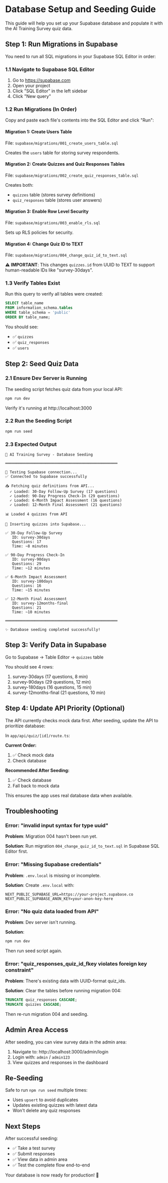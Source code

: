 # Database Setup and Seeding Guide

This guide will help you set up your Supabase database and populate it with the AI Training Survey quiz data.

## Step 1: Run Migrations in Supabase

You need to run all SQL migrations in your Supabase SQL Editor in order:

### 1.1 Navigate to Supabase SQL Editor

1. Go to https://supabase.com
2. Open your project
3. Click "SQL Editor" in the left sidebar
4. Click "New query"

### 1.2 Run Migrations (In Order)

Copy and paste each file's contents into the SQL Editor and click "Run":

#### Migration 1: Create Users Table
File: `supabase/migrations/001_create_users_table.sql`

Creates the `users` table for storing survey respondents.

#### Migration 2: Create Quizzes and Quiz Responses Tables
File: `supabase/migrations/002_create_quiz_responses_table.sql`

Creates both:
- `quizzes` table (stores survey definitions)
- `quiz_responses` table (stores user answers)

#### Migration 3: Enable Row Level Security
File: `supabase/migrations/003_enable_rls.sql`

Sets up RLS policies for security.

#### Migration 4: Change Quiz ID to TEXT
File: `supabase/migrations/004_change_quiz_id_to_text.sql`

⚠️ **IMPORTANT**: This changes `quizzes.id` from UUID to TEXT to support human-readable IDs like "survey-30days".

### 1.3 Verify Tables Exist

Run this query to verify all tables were created:

```sql
SELECT table_name
FROM information_schema.tables
WHERE table_schema = 'public'
ORDER BY table_name;
```

You should see:
- ✅ `quizzes`
- ✅ `quiz_responses`
- ✅ `users`

## Step 2: Seed Quiz Data

### 2.1 Ensure Dev Server is Running

The seeding script fetches quiz data from your local API:

```bash
npm run dev
```

Verify it's running at http://localhost:3000

### 2.2 Run the Seeding Script

```bash
npm run seed
```

### 2.3 Expected Output

```
🌱 AI Training Survey - Database Seeding

══════════════════════════════════════════════════

📡 Testing Supabase connection...
✅ Connected to Supabase successfully

📥 Fetching quiz definitions from API...
  ✓ Loaded: 30-Day Follow-Up Survey (17 questions)
  ✓ Loaded: 90-Day Progress Check-In (29 questions)
  ✓ Loaded: 6-Month Impact Assessment (16 questions)
  ✓ Loaded: 12-Month Final Assessment (21 questions)

📊 Loaded 4 quizzes from API

💾 Inserting quizzes into Supabase...

✅ 30-Day Follow-Up Survey
   ID: survey-30days
   Questions: 17
   Time: ~8 minutes

✅ 90-Day Progress Check-In
   ID: survey-90days
   Questions: 29
   Time: ~12 minutes

✅ 6-Month Impact Assessment
   ID: survey-180days
   Questions: 16
   Time: ~15 minutes

✅ 12-Month Final Assessment
   ID: survey-12months-final
   Questions: 21
   Time: ~10 minutes

══════════════════════════════════════════════════

✨ Database seeding completed successfully!
```

## Step 3: Verify Data in Supabase

Go to Supabase → Table Editor → `quizzes` table

You should see 4 rows:
1. survey-30days (17 questions, 8 min)
2. survey-90days (29 questions, 12 min)
3. survey-180days (16 questions, 15 min)
4. survey-12months-final (21 questions, 10 min)

## Step 4: Update API Priority (Optional)

The API currently checks mock data first. After seeding, update the API to prioritize database:

In `app/api/quiz/[id]/route.ts`:

**Current Order:**
1. ✅ Check mock data
2. Check database

**Recommended After Seeding:**
1. ✅ Check database
2. Fall back to mock data

This ensures the app uses real database data when available.

## Troubleshooting

### Error: "invalid input syntax for type uuid"

**Problem**: Migration 004 hasn't been run yet.

**Solution**: Run migration `004_change_quiz_id_to_text.sql` in Supabase SQL Editor first.

### Error: "Missing Supabase credentials"

**Problem**: `.env.local` is missing or incomplete.

**Solution**: Create `.env.local` with:
```
NEXT_PUBLIC_SUPABASE_URL=https://your-project.supabase.co
NEXT_PUBLIC_SUPABASE_ANON_KEY=your-anon-key-here
```

### Error: "No quiz data loaded from API"

**Problem**: Dev server isn't running.

**Solution**:
```bash
npm run dev
```

Then run seed script again.

### Error: "quiz_responses_quiz_id_fkey violates foreign key constraint"

**Problem**: There's existing data with UUID-format quiz_ids.

**Solution**: Clear the tables before running migration 004:
```sql
TRUNCATE quiz_responses CASCADE;
TRUNCATE quizzes CASCADE;
```

Then re-run migration 004 and seeding.

## Admin Area Access

After seeding, you can view survey data in the admin area:

1. Navigate to: http://localhost:3000/admin/login
2. Login with: `admin` / `admin123`
3. View quizzes and responses in the dashboard

## Re-Seeding

Safe to run `npm run seed` multiple times:
- Uses `upsert` to avoid duplicates
- Updates existing quizzes with latest data
- Won't delete any quiz responses

## Next Steps

After successful seeding:
- ✅ Take a test survey
- ✅ Submit responses
- ✅ View data in admin area
- ✅ Test the complete flow end-to-end

Your database is now ready for production! 🎉
